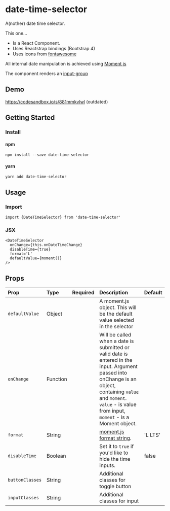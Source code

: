# date-time-selector

A(nother) date time selector.

This one...

- Is a React Component.
- Uses Reactstrap bindings (Bootstrap 4)
- Uses icons from [fontawesome](http://fontawesome.io/icons/ "Font Awesome Homepage")

All internal date manipulation is achieved using [Moment.js](https://momentjs.com/docs/#/parsing/ "Moment.js Homepage")

The component renders an [input-group](https://getbootstrap.com/docs/4.0/components/input-group/)

## Demo

https://codesandbox.io/s/881mmkvlwl (outdated)

## Getting Started
### Install

#### npm
`npm install --save date-time-selector`

#### yarn
`yarn add date-time-selector`

## Usage


### Import

`import {DateTimeSelector} from 'date-time-selector'`

### JSX

```
<DateTimeSelector 
  onChange={this.onDateTimeChange} 
  disableTime={true} 
  format='L' 
  defaultValue={moment()} 
/>
```

## Props

| Prop | Type | Required | Description | Default |
| :--- | :--- | :---: | :--- | :--- |
| `defaultValue` | Object | | A moment.js object.  This will be the default value selected in the selector |  |
| `onChange` | Function | | Will be called when a date is submitted or valid date is entered in the input. Argument passed into onChange is an object, containing `value` and `moment`. `value` - is value from input, `moment` - is a Moment object. | |
| `format` | String | | [moment.js format string](https://momentjs.com/docs/#/displaying/format/). | 'L LTS' |
| `disableTime` | Boolean | | Set it to `true` if you'd like to hide the time inputs. | false |
| `buttonClasses` | String | | Additional classes for toggle button | |
| `inputClasses` | String | | Additional classes for input | |
